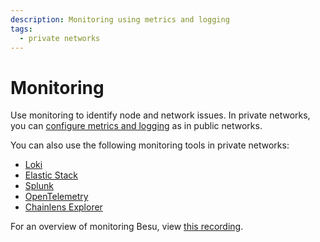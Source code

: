 ```yaml
---
description: Monitoring using metrics and logging
tags:
  - private networks
---
```


# Monitoring

Use monitoring to identify node and network issues. In private networks, you can [configure metrics and logging](../../../public-networks/how-to/monitor/index.md) as in public networks.

You can also use the following monitoring tools in private networks:

- [Loki](loki.md)
- [Elastic Stack](elastic-stack.md)
- [Splunk](splunk.md)
- [OpenTelemetry](opentelemetry.md)
- [Chainlens Explorer](chainlens.md)

For an overview of monitoring Besu, view [this recording](https://www.youtube.com/watch?v=7BuutRe0I28&feature=youtu.be).
